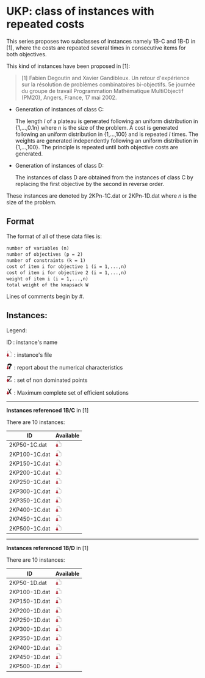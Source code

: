 # UKP: class of instances with repeated costs

This series proposes two subclasses of instances namely 1B-C and 1B-D in [1], where the costs are repeated several times in consecutive items for both objectives. 

This kind of instances have been proposed in [1]:

> [1] Fabien Degoutin and Xavier Gandibleux. 
 Un retour d'expérience sur la résolution de problèmes combinatoires bi-objectifs. 
 5e journée du groupe de travail Programmation Mathématique MultiObjectif (PM20), Angers, France, 17 mai 2002. 


+ Generation of instances of class C:

    The length $`l`$ of a plateau is generated following an uniform distribution in {1,...,0.1n} where $`n`$ is the size of the problem. 
A cost is generated following an uniform distribution in {1,...,100} and is repeated $`l`$ times. 
The weights are generated independently following an uniform distribution in {1,...,100}. 
The principle is repeated until both objective costs are generated.

+ Generation of instances of class D:

    The instances of class D are obtained from the instances of class C by replacing the first objective by the second in reverse order.

These instances are denoted by 2KPn-1C.dat or 2KPn-1D.dat where $`n`$  is the size of the problem. 

## Format
The format of all of these data files is:

    number of variables (n)
    number of objectives (p = 2)
    number of constraints (k = 1)
    cost of item i for objective 1 (i = 1,...,n)
    cost of item i for objective 2 (i = 1,...,n)
    weight of item i (i = 1,...,n)
    total weight of the knapsack W

Lines of comments begin by #.



## Instances:
 
Legend:

ID : instance's name

[![instance file](./img/icon/dl-instance.png "instance file")](instances/) : instance's file 

[![INFO file](./img/icon/dl-info.png "INFO file")](analyze/) : report about the numerical characteristics

[![Y_N file](./img/icon/dl-z.png "Y_N file")](Y/) : set of non dominated points

[![X_E_M file](./img/icon/dl-x.png "X_E_M file")](X/) : Maximum complete set of efficient solutions


***

**Instances referenced 1B/C** in [1]

There are 10 instances:

| ID            | Available | 
| ------------- | --------- |
| 2KP50-1C.dat  | [![instance file](./img/icon/dl-instance.png "instance file")](instances/1B-C) |
| 2KP100-1C.dat | [![instance file](./img/icon/dl-instance.png "instance file")](instances/1B-C) |
| 2KP150-1C.dat | [![instance file](./img/icon/dl-instance.png "instance file")](instances/1B-C) |
| 2KP200-1C.dat | [![instance file](./img/icon/dl-instance.png "instance file")](instances/1B-C) |
| 2KP250-1C.dat | [![instance file](./img/icon/dl-instance.png "instance file")](instances/1B-C) |
| 2KP300-1C.dat | [![instance file](./img/icon/dl-instance.png "instance file")](instances/1B-C) |
| 2KP350-1C.dat | [![instance file](./img/icon/dl-instance.png "instance file")](instances/1B-C) |
| 2KP400-1C.dat | [![instance file](./img/icon/dl-instance.png "instance file")](instances/1B-C) |
| 2KP450-1C.dat | [![instance file](./img/icon/dl-instance.png "instance file")](instances/1B-C) |
| 2KP500-1C.dat | [![instance file](./img/icon/dl-instance.png "instance file")](instances/1B-C) |

***

**Instances referenced 1B/D** in [1]

There are 10 instances:

| ID            | Available | 
| ------------- | --------- |
| 2KP50-1D.dat  | [![instance file](./img/icon/dl-instance.png "instance file")](instances/1B-D) |
| 2KP100-1D.dat | [![instance file](./img/icon/dl-instance.png "instance file")](instances/1B-D) |
| 2KP150-1D.dat | [![instance file](./img/icon/dl-instance.png "instance file")](instances/1B-D) |
| 2KP200-1D.dat | [![instance file](./img/icon/dl-instance.png "instance file")](instances/1B-D) |
| 2KP250-1D.dat | [![instance file](./img/icon/dl-instance.png "instance file")](instances/1B-D) |
| 2KP300-1D.dat | [![instance file](./img/icon/dl-instance.png "instance file")](instances/1B-D) |
| 2KP350-1D.dat | [![instance file](./img/icon/dl-instance.png "instance file")](instances/1B-D) |
| 2KP400-1D.dat | [![instance file](./img/icon/dl-instance.png "instance file")](instances/1B-D) |
| 2KP450-1D.dat | [![instance file](./img/icon/dl-instance.png "instance file")](instances/1B-D) |
| 2KP500-1D.dat | [![instance file](./img/icon/dl-instance.png "instance file")](instances/1B-D) |



